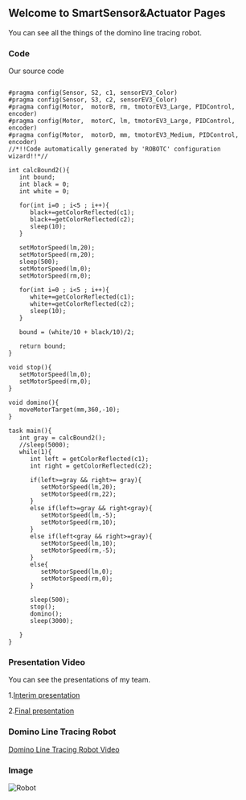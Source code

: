 ## Welcome to SmartSensor&Actuator Pages

You can see all the things of the domino line tracing robot.


### Code

Our source code

```Code

#pragma config(Sensor, S2, c1, sensorEV3_Color)
#pragma config(Sensor, S3, c2, sensorEV3_Color)
#pragma config(Motor,  motorB, rm, tmotorEV3_Large, PIDControl, encoder)
#pragma config(Motor,  motorC, lm, tmotorEV3_Large, PIDControl, encoder)
#pragma config(Motor,  motorD, mm, tmotorEV3_Medium, PIDControl, encoder)
//*!!Code automatically generated by 'ROBOTC' configuration wizard!!*//

int calcBound2(){
   int bound;
   int black = 0;
   int white = 0;

   for(int i=0 ; i<5 ; i++){
      black+=getColorReflected(c1);
      black+=getColorReflected(c2);
      sleep(10);
   }

   setMotorSpeed(lm,20);
   setMotorSpeed(rm,20);
   sleep(500);
   setMotorSpeed(lm,0);
   setMotorSpeed(rm,0);

   for(int i=0 ; i<5 ; i++){
      white+=getColorReflected(c1);
      white+=getColorReflected(c2);
      sleep(10);
   }

   bound = (white/10 + black/10)/2;

   return bound;
}

void stop(){
   setMotorSpeed(lm,0);
   setMotorSpeed(rm,0);
}

void domino(){
   moveMotorTarget(mm,360,-10);   
}

task main(){
   int gray = calcBound2();
   //sleep(5000);
   while(1){
      int left = getColorReflected(c1);
      int right = getColorReflected(c2);

      if(left>=gray && right>= gray){
         setMotorSpeed(lm,20);
         setMotorSpeed(rm,22);
      }
      else if(left>=gray && right<gray){
         setMotorSpeed(lm,-5);
         setMotorSpeed(rm,10);
      }
      else if(left<gray && right>=gray){
         setMotorSpeed(lm,10);
         setMotorSpeed(rm,-5);
      }
      else{
         setMotorSpeed(lm,0);
         setMotorSpeed(rm,0);
      }
      
      sleep(500);
      stop();
      domino();
      sleep(3000);
      
   }
}
```


### Presentation Video

You can see the presentations of my team. 


1.[Interim presentation](https://www.youtube.com/watch?v=yLZLXtthy90)

2.[Final presentation](https://www.youtube.com/watch?v=FZ8yHSsP4oI&t=9s)



### Domino Line Tracing Robot
[Domino Line Tracing Robot Video](https://www.youtube.com/watch?v=bF25RHZb02I)




### Image
![Robot](https://blog.naver.com/godhanbin/220169370349)



